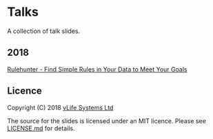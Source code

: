 Talks
=====

A collection of talk slides.

2018
------
[Rulehunter - Find Simple Rules in Your Data to Meet Your Goals](http://vlifesystems.com/talks/rulehunter/Rulehunter.html)

Licence
-------
Copyright (C) 2018 [vLife Systems Ltd](http://vlifesystems.com)

The source for the slides is licensed under an MIT licence.  Please see [LICENSE.md](https://github.com/vlifesystems/talks/blob/master/LICENSE.md) for details.
